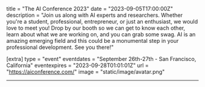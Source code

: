title = "The AI Conference 2023"
date = "2023-09-05T17:00:00Z"
description = "Join us along with AI experts and researchers. Whether you're a student, professional, entrepreneur, or just an enthusiast, we would love to meet you! Drop by our booth so we can get to know each other, learn about what we are working on, and you can grab some swag. AI is an amazing emerging field and this could be a monumental step in your professional development. See you there!"

[extra]
type = "event"
eventdates = "September 26th-27th - San Francisco, California"
eventexpires = "2023-09-28T01:01:01Z"
url = "https://aiconference.com/"
image = "static/image/avatar.png"

---
